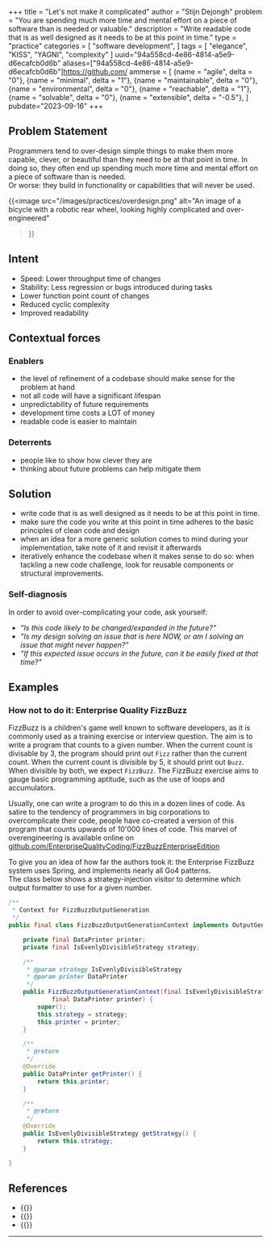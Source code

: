 +++
title = "Let's not make it complicated"
author = "Stijn Dejongh"
problem = "You are spending much more time and mental effort on a piece of software than is needed or valuable."
description = "Write readable code that is as well designed as it needs to be at this point in time."
type = "practice"
categories = [
    "software development",
]
tags = [
    "elegance", "KISS", "YAGNI", "complexity"
]
uuid="94a558cd-4e86-4814-a5e9-d6ecafcb0d6b"
aliases=["94a558cd-4e86-4814-a5e9-d6ecafcb0d6b"]https://github.com/
ammerse = [
  {name = "agile", delta = "0"},
  {name = "minimal", delta = "1"},
  {name = "maintainable", delta = "0"},
  {name = "environmental", delta = "0"},
  {name = "reachable", delta = "1"},
  {name = "solvable", delta = "0"},
  {name = "extensible", delta = "-0.5"},
]
pubdate="2023-09-16"
+++

## Problem Statement

Programmers tend to over-design simple things to make them more capable, clever, or beautiful than they need to be at that point in time. 
In doing so, they often end up spending much more time and mental effort on a piece of software than is needed.  
Or worse: they build in functionality or capabilities that will never be used.

{{<image 
src="/images/practices/overdesign.png" 
alt="An image of a bicycle with a robotic rear wheel, looking highly complicated and over-engineered" 
>}}

## Intent

* Speed: Lower throughput time of changes
* Stability: Less regression or bugs introduced during tasks
* Lower function point count of changes
* Reduced cyclic complexity
* Improved readability

## Contextual forces

### Enablers

* the level of refinement of a codebase should make sense for the problem at hand
* not all code will have a significant lifespan
* unpredictability of future requirements
* development time costs a LOT of money
* readable code is easier to maintain

### Deterrents

* people like to show how clever they are
* thinking about future problems can help mitigate them

## Solution

* write code that is as well designed as it needs to be at this point in time.
* make sure the code you write at this point in time adheres to the basic principles of clean code and design
* when an idea for a more generic solution comes to mind during your implementation, take note of it and revisit it afterwards
* iteratively enhance the codebase when it makes sense to do so: when tackling a new code challenge, look for reusable components or
  structural improvements.

### Self-diagnosis

In order to avoid over-complicating your code, ask yourself:
* _"Is this code likely to be changed/expanded in the future?"_
* _"Is my design solving an issue that is here NOW, or am I solving an issue that might never happen?"_
* _"If this expected issue occurs in the future, can it be easily fixed at that time?"_

## Examples

### How not to do it: Enterprise Quality FizzBuzz

FizzBuzz is a children's game well known to software developers, as it is commonly used as a training exercise or interview question. 
The aim is to write a program that counts to a given number. When the current count is divisable by 3, the program should print out `Fizz` rather 
than the current count. When the current count is divisible by 5, it should print out `Buzz`. When divisible by both, we expect `FizzBuzz`.
The FizzBuzz exercise aims to gauge basic programming aptitude, such as the use of loops and accumulators.

Usually, one can write a program to do this in a dozen lines of code. As satire to the tendency of programmers in big corporations to 
overcomplicate their code, people have co-created a version of this program that counts upwards of 10'000 lines of code.
This marvel of overengineering is available online on [github.com/EnterpriseQualityCoding/FizzBuzzEnterpriseEdition](https://github.com/EnterpriseQualityCoding/FizzBuzzEnterpriseEdition)

To give you an idea of how far the authors took it: the Enterprise FizzBuzz system uses Spring, and implements nearly all Go4 patterns.  
The class below shows a strategy-injection visitor to determine which output formatter to use for a given number. 

```java
/**
 * Context for FizzBuzzOutputGeneration
 */
public final class FizzBuzzOutputGenerationContext implements OutputGenerationContext {

	private final DataPrinter printer;
	private final IsEvenlyDivisibleStrategy strategy;

	/**
	 * @param strategy IsEvenlyDivisibleStrategy
	 * @param printer DataPrinter
	 */
	public FizzBuzzOutputGenerationContext(final IsEvenlyDivisibleStrategy strategy,
			final DataPrinter printer) {
		super();
		this.strategy = strategy;
		this.printer = printer;
	}

	/**
	 * @return
	 */
	@Override
	public DataPrinter getPrinter() {
		return this.printer;
	}

	/**
	 * @return
	 */
	@Override
	public IsEvenlyDivisibleStrategy getStrategy() {
		return this.strategy;
	}

}
```

## References

* {{<reference author="Nauerby, E. M.; Kragbæk, M.; et al."
  year="2019"
  title="FizzBuzz: Enterprise Edition"
  site="github.com"
  link="https://github.com/EnterpriseQualityCoding/FizzBuzzEnterpriseEdition" >}}
* {{<reference author="Martin R."
  year="2005"
  title="The Bowling Game Kata"
  site="butunclebob.com"
  link="http://www.butunclebob.com/ArticleS.UncleBob.TheBowlingGameKata" >}}
* {{<reference author="Keeling, M."
  year="2017"
  isbn="1680502093"
  title="Design It: From Programmer to Software Architect"
  publisher="The Pragmatic Bookshelf"
  link="https://pragprog.com/titles/mkdsa/design-it/" >}}


---
